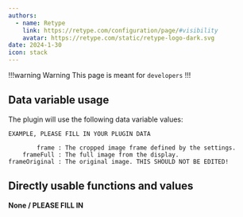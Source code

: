 ```yaml
---
authors: 
  - name: Retype
    link: https://retype.com/configuration/page/#visibility
    avatar: https://retype.com/static/retype-logo-dark.svg
date: 2024-1-30
icon: stack
---
```

!!!warning Warning
This page is meant for `developers`
!!!

## Data variable usage
The plugin will use the following data variable values:
```
EXAMPLE, PLEASE FILL IN YOUR PLUGIN DATA

        frame : The cropped image frame defined by the settings.
    frameFull : The full image from the display.
frameOriginal : The original image. THIS SHOULD NOT BE EDITED!
```

## Directly usable functions and values
**None / PLEASE FILL IN**